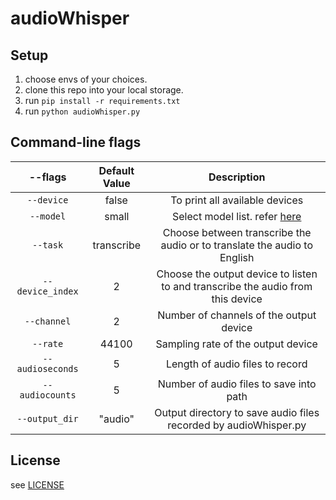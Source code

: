 # audioWhisper

## Setup
1. choose envs of your choices.
2. clone this repo into your local storage.
3. run `pip install -r requirements.txt`
4. run `python audioWhisper.py`

## Command-line flags
|      --flags          |  Default Value  |      Description                                                                                       |
|:---------------------:|:---------------:|:------------------------------------------------------------------------------------------------------:|
|`--device`             |  false          | To print all available devices                                                                         |
|`--model`              |  small          | Select model list. refer [here](https://github.com/openai/whisper#available-models-and-languages)      |
|`--task`               |  transcribe     | Choose between transcribe the audio or to translate the audio to English                               |
|`--device_index`       |  2              | Choose the output device to listen to and transcribe the audio from this device                        |
|`--channel`            |  2              | Number of channels of the output device                                                                |
|`--rate`               | 44100           | Sampling rate of the output device                                                                     |
|`--audioseconds`       | 5               | Length of audio files to record                                                                        |
|`--audiocounts`        | 5               | Number of audio files to save into path                                                                |
|`--output_dir`         | "audio"         | Output directory to save audio files recorded by audioWhisper.py                                       |

## License
see [LICENSE](LICENSE)


